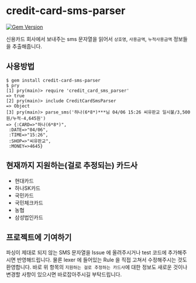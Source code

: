 # credit-card-sms-parser
[![Gem Version](https://badge.fury.io/rb/credit-card-sms-parser.svg)](http://badge.fury.io/rb/credit-card-sms-parser)

신용카드 회사에서 보내주는 sms 문자열을 읽어서 `상호명`, `사용금액`, `누적사용금액` 정보들을 추출해줍니다.

## 사용방법
```
$ gem install credit-card-sms-parser
$ pry
[1] pry(main)> require 'credit_card_sms_parser'
=> true
[2] pry(main)> include CreditCardSmsParser
=> Object
[3] pry(main)> parse_sms('하나(6*8*)***님 04/06 15:26 씨유판교 일시불/3,500원/누적-4,645원')
=> {:CARD=>"하나(6*8*)",
 :DATE=>"04/06",
 :TIME=>"15:26",
 :SHOP=>"씨유판교",
 :MONEY=>4645}
```

## 현재까지 지원하는(걸로 추정되는) 카드사
* 현대카드
* 하나SK카드
* 국민카드
* 국민체크카드
* 농협
* 삼성법인카드

## 프로젝트에 기여하기
파싱이 제대로 되지 않는 SMS 문자열을 Issue 에 올려주시거나 test 코드에 추가해주시면 반영해드립니다.
물론 lexer 에 들어있는 Rule 을 직접 고쳐서 수정해주시는 것도 환영합니다.
바로 위 항목의 `지원하는 걸로 추정하는 카드사`에 대한 정보도 새로운 것이나 변경할 사항이 있으시면 바로잡아주시길 부탁드립니다. 

